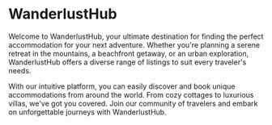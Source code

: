# WanderlustHub
Welcome to WanderlustHub, your ultimate destination for finding the perfect accommodation for your next adventure. Whether you're planning a serene retreat in the mountains, a beachfront getaway, or an urban exploration, WanderlustHub offers a diverse range of listings to suit every traveler's needs.

With our intuitive platform, you can easily discover and book unique accommodations from around the world. From cozy cottages to luxurious villas, we've got you covered. Join our community of travelers and embark on unforgettable journeys with WanderlustHub.
